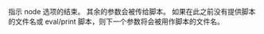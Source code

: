 <!-- YAML
added: v6.11.0
-->

指示 node 选项的结束。 
其余的参数会被传给脚本。 
如果在此之前没有提供脚本的文件名或 eval/print 脚本，则下一个参数将会被用作脚本的文件名。


